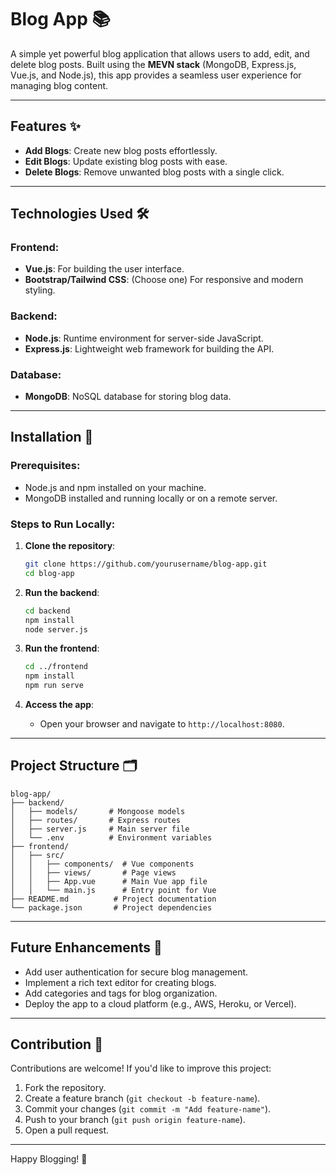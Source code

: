# Blog App 📚

A simple yet powerful blog application that allows users to add, edit, and delete blog posts. Built using the **MEVN stack** (MongoDB, Express.js, Vue.js, and Node.js), this app provides a seamless user experience for managing blog content.

---

## Features ✨

- **Add Blogs**: Create new blog posts effortlessly.  
- **Edit Blogs**: Update existing blog posts with ease.  
- **Delete Blogs**: Remove unwanted blog posts with a single click.  

---

## Technologies Used 🛠️

### Frontend:
- **Vue.js**: For building the user interface.  
- **Bootstrap/Tailwind CSS**: (Choose one) For responsive and modern styling.  

### Backend:
- **Node.js**: Runtime environment for server-side JavaScript.  
- **Express.js**: Lightweight web framework for building the API.  

### Database:
- **MongoDB**: NoSQL database for storing blog data.  

---

## Installation 🚀

### Prerequisites:
- Node.js and npm installed on your machine.
- MongoDB installed and running locally or on a remote server.

### Steps to Run Locally:

1. **Clone the repository**:
   ```bash
   git clone https://github.com/yourusername/blog-app.git
   cd blog-app
   ```

2. **Run the backend**:
   ```bash
   cd backend
   npm install
   node server.js
   ```

3. **Run the frontend**:
   ```bash
   cd ../frontend
   npm install
   npm run serve
   ```

4. **Access the app**:
   - Open your browser and navigate to `http://localhost:8080`.

---

## Project Structure 🗂️

```
blog-app/
├── backend/
│   ├── models/       # Mongoose models
│   ├── routes/       # Express routes
│   ├── server.js     # Main server file
│   └── .env          # Environment variables
├── frontend/
│   ├── src/
│   │   ├── components/  # Vue components
│   │   ├── views/       # Page views
│   │   ├── App.vue      # Main Vue app file
│   │   └── main.js      # Entry point for Vue
├── README.md          # Project documentation
└── package.json       # Project dependencies
```

---

## Future Enhancements 🌟

- Add user authentication for secure blog management.
- Implement a rich text editor for creating blogs.
- Add categories and tags for blog organization.
- Deploy the app to a cloud platform (e.g., AWS, Heroku, or Vercel).

---

## Contribution 🤝

Contributions are welcome! If you'd like to improve this project:
1. Fork the repository.
2. Create a feature branch (`git checkout -b feature-name`).
3. Commit your changes (`git commit -m "Add feature-name"`).
4. Push to your branch (`git push origin feature-name`).
5. Open a pull request.


---

Happy Blogging! 🎉
